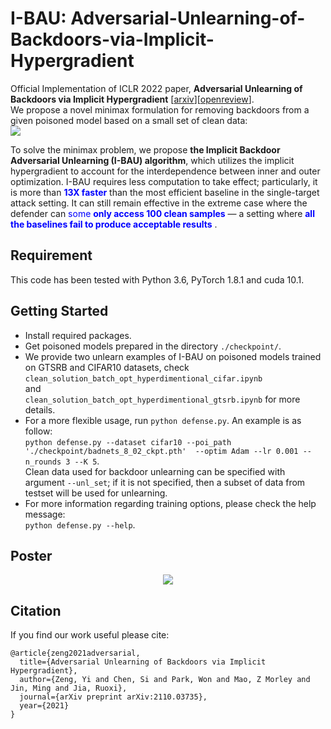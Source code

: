 # I-BAU: Adversarial-Unlearning-of-Backdoors-via-Implicit-Hypergradient
Official Implementation of ICLR 2022 paper, **Adversarial Unlearning of Backdoors via Implicit Hypergradient** \[[arxiv](https://arxiv.org/pdf/2110.03735.pdf)\]\[[openreview](https://openreview.net/forum?id=MeeQkFYVbzW)\]. <br>
We propose a novel minimax formulation for removing backdoors from a given poisoned model based on a small set of clean data: <br>
<img src="https://latex.codecogs.com/svg.image?\theta^{*}=\underset{\theta}{\arg&space;\min&space;}&space;\max&space;_{\|\delta\|&space;\leq&space;C_{\delta}}&space;H(\delta,&space;\theta):=\frac{1}{n}&space;\sum_{i=1}^{n}&space;L\left(f_{\theta}\left(x_{i}&plus;\delta\right),&space;y_{i}\right)&space;"> <br>

 To solve the minimax problem, we propose **the Implicit Backdoor Adversarial Unlearning (I-BAU) algorithm**, which utilizes the implicit hypergradient to account for the interdependence between inner and outer optimization. I-BAU requires less computation to take effect; particularly, it is more than <span style="color:blue"> **13X faster** </span> than the most efficient baseline in the single-target attack setting. It can still remain effective in the extreme case where the defender can <span style="color:blue">some **only access 100 clean samples** </span> — a setting where <span style="color:blue"> **all the baselines fail to produce acceptable results** </span>.

## Requirement
This code has been tested with Python 3.6, PyTorch 1.8.1 and cuda 10.1. 

## Getting Started
* Install required packages.
* Get poisoned models prepared in the directory `./checkpoint/`. <br>
* We provide two unlearn examples of I-BAU on poisoned models trained on GTSRB and CIFAR10 datasets, check <br> `clean_solution_batch_opt_hyperdimentional_cifar.ipynb` <br> and <br> `clean_solution_batch_opt_hyperdimentional_gtsrb.ipynb` for more details.
* For a more flexible usage, run `python defense.py`. An example is as follow:<br>
`python defense.py --dataset cifar10 --poi_path './checkpoint/badnets_8_02_ckpt.pth'  --optim Adam --lr 0.001 --n_rounds 3 --K 5`. <br>
Clean data used for backdoor unlearning can be specified with argument `--unl_set`; if it is not specified, then a subset of data from testset will be used for unlearning. <br>
* For more information regarding training options, please check the help message: <br>
`python defense.py --help`. <br>

## Poster
<center><img src="http://www.yi-zeng.com/wp-content/uploads/2022/04/ICLR-Poster.png"></center>

## Citation
If you find our work useful please cite:
```
@article{zeng2021adversarial,
  title={Adversarial Unlearning of Backdoors via Implicit Hypergradient},
  author={Zeng, Yi and Chen, Si and Park, Won and Mao, Z Morley and Jin, Ming and Jia, Ruoxi},
  journal={arXiv preprint arXiv:2110.03735},
  year={2021}
}
```
